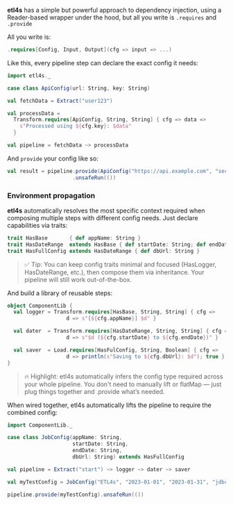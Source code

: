 
**etl4s** has a simple but powerful approach to dependency injection, using a Reader-based wrapper under the hood, but all you write is `.requires` and `.provide`

All you write is:
```scala
.requires[Config, Input, Output](cfg => input => ...)
```

Like this, every pipeline step can declare the exact config it needs:

```scala
import etl4s._

case class ApiConfig(url: String, key: String)

val fetchData = Extract("user123")

val processData =
  Transform.requires[ApiConfig, String, String] { cfg => data =>
    s"Processed using ${cfg.key}: $data"
  }

val pipeline = fetchData ~> processData

```

And `provide` your config like so:
```scala
val result = pipeline.provide(ApiConfig("https://api.example.com", "secret-key"))
                     .unsafeRun(())
```

### Environment propagation

**etl4s** automatically resolves the most specific context required when composing multiple steps with different config needs. Just declare capabilities via traits:

```scala
trait HasBase       { def appName: String }
trait HasDateRange  extends HasBase { def startDate: String; def endDate: String }
trait HasFullConfig extends HasDateRange { def dbUrl: String }
```
> ✅ Tip: You can keep config traits minimal and focused (HasLogger, HasDateRange, etc.), then compose them via inheritance. Your pipeline will still work out-of-the-box.

And build a library of reusable steps:
```scala
object ComponentLib {
  val logger = Transform.requires[HasBase, String, String] { cfg =>
                   d => s"[${cfg.appName}] $d" }

  val dater  = Transform.requires[HasDateRange, String, String] { cfg =>
                   d => s"$d (${cfg.startDate} to ${cfg.endDate})" }

  val saver  = Load.requires[HasFulConfig, String, Boolean] { cfg =>
                   d => println(s"Saving to ${cfg.dbUrl}: $d"); true }
}
```
> 🔥 Highlight: etl4s automatically infers the config type required across your whole pipeline.
> You don't need to manually lift or flatMap — just plug things together and .provide what’s needed.


When wired together, etl4s automatically lifts the pipeline to require the combined config:
```scala
import ComponentLib._

case class JobConfig(appName: String,
                     startDate: String,
                     endDate: String,
                     dbUrl: String) extends HasFullConfig

val pipeline = Extract("start") ~> logger ~> dater ~> saver

val myTestConfig = JobConfig("ETL4s", "2023-01-01", "2023-01-31", "jdbc:pg")

pipeline.provide(myTestConfig).unsafeRun(())
```